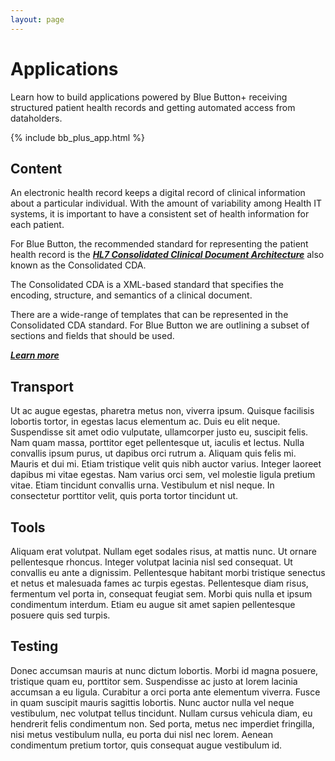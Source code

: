 ```yaml
---
layout: page
---
```


# Applications

Learn how to build applications powered by Blue Button+ receiving structured patient health records and getting automated access from dataholders.

<!--
1. What data do you want? [content]
2. Where do you get it? [connector api]
3. How do you get it? [transport]
4. What do you do with it, present it? [UI / tools]
-->

{% include bb_plus_app.html %}

<a name="content"></a>
## Content

An electronic health record keeps a digital record of clinical information about a particular individual. With the amount of variability among Health IT systems, it is important to have a consistent set of health information for each patient.

For Blue Button, the recommended standard for representing the patient health record is the [***HL7 Consolidated Clinical Document Architecture***](http://www.hl7.org/implement/standards/product_brief.cfm?product_id=258) also known as the Consolidated CDA.

The Consolidated CDA is a XML-based standard that specifies the encoding, structure, and semantics of a clinical document.

There are a wide-range of templates that can be represented in the Consolidated CDA standard. For Blue Button we are outlining a subset of sections and fields that should be used. 

[***Learn more***](/applications/content)

<a name="transport"></a>
## Transport

Ut ac augue egestas, pharetra metus non, viverra ipsum. Quisque facilisis lobortis tortor, in egestas lacus elementum ac. Duis eu elit neque. Suspendisse sit amet odio vulputate, ullamcorper justo eu, suscipit felis. Nam quam massa, porttitor eget pellentesque ut, iaculis et lectus. Nulla convallis ipsum purus, ut dapibus orci rutrum a. Aliquam quis felis mi. Mauris et dui mi. Etiam tristique velit quis nibh auctor varius. Integer laoreet dapibus mi vitae egestas. Nam varius orci sem, vel molestie ligula pretium vitae. Etiam tincidunt convallis urna. Vestibulum et nisl neque. In consectetur porttitor velit, quis porta tortor tincidunt ut.

<a name="tools"></a>
## Tools

Aliquam erat volutpat. Nullam eget sodales risus, at mattis nunc. Ut ornare pellentesque rhoncus. Integer volutpat lacinia nisl sed consequat. Ut convallis eu ante a dignissim. Pellentesque habitant morbi tristique senectus et netus et malesuada fames ac turpis egestas. Pellentesque diam risus, fermentum vel porta in, consequat feugiat sem. Morbi quis nulla et ipsum condimentum interdum. Etiam eu augue sit amet sapien pellentesque posuere quis sed turpis.

<a name="testing"></a>
## Testing

Donec accumsan mauris at nunc dictum lobortis. Morbi id magna posuere, tristique quam eu, porttitor sem. Suspendisse ac justo at lorem lacinia accumsan a eu ligula. Curabitur a orci porta ante elementum viverra. Fusce in quam suscipit mauris sagittis lobortis. Nunc auctor nulla vel neque vestibulum, nec volutpat tellus tincidunt. Nullam cursus vehicula diam, eu hendrerit felis condimentum non. Sed porta, metus nec imperdiet fringilla, nisi metus vestibulum nulla, eu porta dui nisl nec lorem. Aenean condimentum pretium tortor, quis consequat augue vestibulum id.

